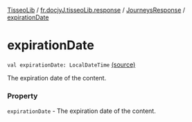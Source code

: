 [TisseoLib](../../index.md) / [fr.docjyJ.tisseoLib.response](../index.md) / [JourneysResponse](index.md) / [expirationDate](./expiration-date.md)

# expirationDate

`val expirationDate: LocalDateTime` [(source)](https://github.com/docjyj/tisseoLib/tree/master/src/main/kotlin/fr/docjyJ/tisseoLib/response/JourneysResponse.kt#L18)

The expiration date of the content.

### Property

`expirationDate` - The expiration date of the content.
